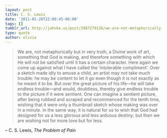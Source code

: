 ```yaml
---
layout: post
title: C. S. Lewis
date: '2011-01-28T22:00:45-06:00'
tags: []
tumblr_url: http://jahnke.us/post/2987279116/we-are-not-metaphorically-but-in-very-truth-a
type: quote
author: olivia
---
```


> We are, not metaphorically but in very truth, a Divine work of art, something that God is making, and therefore something with which He will not be satisfied until it has a certain character. Here again we come up against what I have called the ‘intolerable compliment’. Over a sketch made idly to amuse a child, an artist may not take much trouble: he may be content to let it go even though it is not exactly as he meant it to be. But over the great picture of his life—he will take endless trouble—and would, doubtless, thereby give endless trouble to the picture if it were sentient. One can imagine a sentient picture, after being rubbed and scraped and recommenced for the tenth time, wishing that it were only a thumbnail sketch whose making was over in a minute. In the same way, it is natural for us to wish that God had designed for us a less glorious and less arduous destiny; but then we are wishing not for more love but for less.

– C. S. Lewis, *The Problem of Pain*
